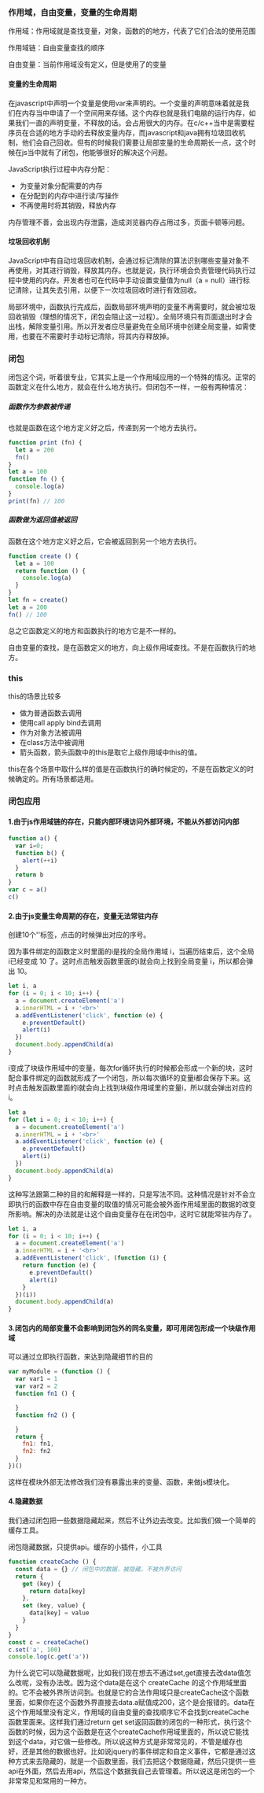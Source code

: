 ### 作用域，自由变量，变量的生命周期

作用域：作用域就是查找变量，对象，函数的的地方，代表了它们合法的使用范围

作用域链：自由变量查找的顺序

自由变量：当前作用域没有定义，但是使用了的变量

#### 变量的生命周期

在javascript中声明一个变量是使用var来声明的。一个变量的声明意味着就是我们在内存当中申请了一个空间用来存储。这个内存也就是我们电脑的运行内存，如果我们一直的声明变量，不释放的话。会占用很大的内存。在c/c++当中是需要程序员在合适的地方手动的去释放变量内存，而javascript和java拥有垃圾回收机制，他们会自己回收。但有的时候我们需要让局部变量的生命周期长一点，这个时候在js当中就有了闭包，他能够很好的解决这个问题。

JavaScript执行过程中内存分配：

* 为变量对象分配需要的内存
* 在分配到的内存中进行读/写操作
* 不再使用时将其销毁，释放内存

内存管理不善，会出现内存泄露，造成浏览器内存占用过多，页面卡顿等问题。

#### 垃圾回收机制

JavaScript中有自动垃圾回收机制，会通过标记清除的算法识别哪些变量对象不再使用，对其进行销毁，释放其内存。也就是说，执行环境会负责管理代码执行过程中使用的内存。开发者也可在代码中手动设置变量值为null（a = null）进行标记清除，让其失去引用，以便下一次垃圾回收时进行有效回收。

局部环境中，函数执行完成后，函数局部环境声明的变量不再需要时，就会被垃圾回收销毁（理想的情况下，闭包会阻止这一过程）。全局环境只有页面退出时才会出栈，解除变量引用。所以开发者应尽量避免在全局环境中创建全局变量，如需使用，也要在不需要时手动标记清除，将其内存释放掉。

### 闭包

闭包这个词，听着很专业，它其实上是一个作用域应用的一个特殊的情况。正常的函数定义在什么地方，就会在什么地方执行。但闭包不一样，一般有两种情况：

##### 函数作为参数被传递

也就是函数在这个地方定义好之后，传递到另一个地方去执行。

```js
function print (fn) {
  let a = 200
  fn()
}
let a = 100
function fn () {
  console.log(a)
}
print(fn) // 100
```

##### 函数做为返回值被返回

函数在这个地方定义好之后，它会被返回到另一个地方去执行。

```js
function create () {
  let a = 100
  return function () {
    console.log(a)
  }
}
let fn = create()
let a = 200
fn() // 100
```

总之它函数定义的地方和函数执行的地方它是不一样的。

自由变量的查找，是在函数定义的地方，向上级作用域查找。不是在函数执行的地方。

### this

this的场景比较多

* 做为普通函数去调用
* 使用call apply bind去调用
* 作为对象方法被调用
* 在class方法中被调用
* 箭头函数，箭头函数中的this是取它上级作用域中this的值。

 this在各个场景中取什么样的值是在函数执行的确时候定的，不是在函数定义的时候确定的。所有场景都适用。

### 闭包应用

#### 1.由于js作用域链的存在，只能内部环境访问外部环境，不能从外部访问内部

```js
function a() {
  var i=0;
  function b() {
    alert(++i)
  }
  return b
}
var c = a()
c()
```

#### 2.由于js变量生命周期的存在，变量无法常驻内存

创建10个'<a>'标签，点击的时候弹出对应的序号。

因为事件绑定的函数定义时里面的i是找的全局作用域 i，当遍历结束后，这个全局i已经变成 10 了。这时点击触发函数里面的i就会向上找到全局变量 i，所以都会弹出 10。

```js
let i, a
for (i = 0; i < 10; i++) {
  a = document.createElement('a')
  a.innerHTML = i + '<br>'
  a.addEventListener('click', function (e) {
    e.preventDefault()
    alert(i)
  })
  document.body.appendChild(a)
}
```

i变成了块级作用域中的变量，每次for循环执行的时候都会形成一个新的块，这时配合事件绑定的函数就形成了一个闭包，所以每次循环的变量i都会保存下来。这时点击触发函数里面的i就会向上找到块级作用域里的变量i，所以就会弹出对应的 i。

```js
let a
for (let i = 0; i < 10; i++) {
  a = document.createElement('a')
  a.innerHTML = i + '<br>'
  a.addEventListener('click', function (e) {
    e.preventDefault()
    alert(i)
  })
  document.body.appendChild(a)
}
```

这种写法跟第二种的目的和解释是一样的，只是写法不同。这种情况是针对不会立即执行的函数中存在自由变量的取值的情况可能会被外面作用域里面的数据的改变所影响。解决的办法就是让这个自由变量存在在闭包中，这时它就能常驻内存了。

```js
let i, a
for (i = 0; i < 10; i++) {
  a = document.createElement('a')
  a.innerHTML = i + '<br>'
  a.addEventListener('click', (function (i) {
    return function (e) {
      e.preventDefault()
      alert(i)
    }
  })(i))
  document.body.appendChild(a)
}
```

#### 3.闭包内的局部变量不会影响到闭包外的同名变量，即可用闭包形成一个块级作用域

可以通过立即执行函数，来达到隐藏细节的目的

```js
var myModule = (function () {
  var var1 = 1
  var var2 = 2
  function fn1 () {

  }
  function fn2 () {

  }
  return {
    fn1: fn1,
    fn2: fn2
  }
})()
```

这样在模块外部无法修改我们没有暴露出来的变量、函数，来做js模块化。

#### 4.隐藏数据

我们通过闭包把一些数据隐藏起来，然后不让外边去改变。比如我们做一个简单的缓存工具。

闭包隐藏数据，只提供api。缓存的小插件，小工具

```js
function createCache () {
  const data = {} // 闭包中的数据，被隐藏，不被外界访问
  return {
    get (key) {
      return data[key]
    },
    set (key, value) {
      data[key] = value
    }
  }
}
const c = createCache()
c.set('a', 100)
console.log(c.get('a'))
```

为什么说它可以隐藏数据呢，比如我们现在想去不通过set,get直接去改data值怎么改呢，没有办法改。因为这个data是在这个 createCache 的这个作用域里面的。它不会被外界所访问到。也就是它的合法作用域只是createCache这个函数里面，如果你在这个函数外界直接去data.a赋值成200，这个是会报错的。data在这个作用域里没有定义，作用域的自由变量的查找顺序它不会找到createCache函数里面来。这样我们通过return get set返回函数的闭包的一种形式，执行这个函数的时候，因为这个函数是在这个createCache作用域里面的，所以说它能找到这个data，对它做一些修改。所以说这种方式是非常常见的，不管是缓存也好，还是其他的数据也好。比如说jquery的事件绑定和自定义事件，它都是通过这种方式来去隐藏的，就是一个函数里面，我们去把这个数据隐藏，然后只提供一些api在外面，然后去用api，然后这个数据我自己去管理着。所以说这是闭包的一个非常常见和常用的一种方。





















